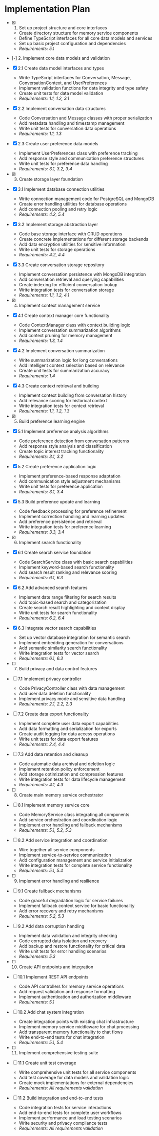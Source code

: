 # Implementation Plan

- [x] 1. Set up project structure and core interfaces











  - Create directory structure for memory service components
  - Define TypeScript interfaces for all core data models and services
  - Set up basic project configuration and dependencies
  - _Requirements: 5.1_

- [-] 2. Implement core data models and validation



- [x] 2.1 Create data model interfaces and types




  - Write TypeScript interfaces for Conversation, Message, ConversationContext, and UserPreferences
  - Implement validation functions for data integrity and type safety
  - Create unit tests for data model validation
  - _Requirements: 1.1, 1.2, 3.1_

- [x] 2.2 Implement conversation data structures






  - Code Conversation and Message classes with proper serialization
  - Add metadata handling and timestamp management
  - Write unit tests for conversation data operations
  - _Requirements: 1.1, 1.3_




- [x] 2.3 Create user preference data models










  - Implement UserPreferences class with preference tracking
  - Add response style and communication preference structures
  - Write unit tests for preference data handling
  - _Requirements: 3.1, 3.2, 3.4_

- [x] 3. Create storage layer foundation





- [x] 3.1 Implement database connection utilities



  - Write connection management code for PostgreSQL and MongoDB
  - Create error handling utilities for database operations
  - Add connection pooling and retry logic
  - _Requirements: 4.2, 5.4_

- [x] 3.2 Implement storage abstraction layer



  - Code base storage interface with CRUD operations
  - Create concrete implementations for different storage backends
  - Add data encryption utilities for sensitive information
  - Write unit tests for storage operations
  - _Requirements: 4.2, 4.4_

- [x] 3.3 Create conversation storage repository


  - Implement conversation persistence with MongoDB integration
  - Add conversation retrieval and querying capabilities
  - Create indexing for efficient conversation lookup
  - Write integration tests for conversation storage
  - _Requirements: 1.1, 1.2, 4.1_

- [x] 4. Implement context management service





- [x] 4.1 Create context manager core functionality


  - Code ContextManager class with context building logic
  - Implement conversation summarization algorithms
  - Add context pruning for memory management
  - _Requirements: 1.3, 1.4_

- [x] 4.2 Implement conversation summarization



  - Write summarization logic for long conversations
  - Add intelligent context selection based on relevance
  - Create unit tests for summarization accuracy
  - _Requirements: 1.4_

- [x] 4.3 Create context retrieval and building



  - Implement context building from conversation history
  - Add relevance scoring for historical context
  - Write integration tests for context retrieval
  - _Requirements: 1.1, 1.2, 1.3_

- [x] 5. Build preference learning engine





- [x] 5.1 Implement preference analysis algorithms



  - Code preference detection from conversation patterns
  - Add response style analysis and classification
  - Create topic interest tracking functionality
  - _Requirements: 3.1, 3.2_

- [x] 5.2 Create preference application logic



  - Implement preference-based response adaptation
  - Add communication style adjustment mechanisms
  - Write unit tests for preference application
  - _Requirements: 3.1, 3.4_

- [x] 5.3 Build preference update and learning



  - Code feedback processing for preference refinement
  - Implement correction handling and learning updates
  - Add preference persistence and retrieval
  - Write integration tests for preference learning
  - _Requirements: 3.3, 3.4_

- [x] 6. Implement search functionality





- [x] 6.1 Create search service foundation




  - Code SearchService class with basic search capabilities
  - Implement keyword-based search functionality
  - Add search result ranking and relevance scoring
  - _Requirements: 6.1, 6.3_

- [x] 6.2 Add advanced search features






  - Implement date range filtering for search results
  - Add topic-based search and categorization
  - Create search result highlighting and context display
  - Write unit tests for search functionality
  - _Requirements: 6.2, 6.4_

- [x] 6.3 Integrate vector search capabilities






  - Set up vector database integration for semantic search
  - Implement embedding generation for conversations
  - Add semantic similarity search functionality
  - Write integration tests for vector search
  - _Requirements: 6.1, 6.3_

- [ ] 7. Build privacy and data control features
- [ ] 7.1 Implement privacy controller
  - Code PrivacyController class with data management
  - Add user data deletion functionality
  - Implement privacy mode and sensitive data handling
  - _Requirements: 2.1, 2.2, 2.3_

- [ ] 7.2 Create data export functionality
  - Implement complete user data export capabilities
  - Add data formatting and serialization for exports
  - Create audit logging for data access operations
  - Write unit tests for data export features
  - _Requirements: 2.4, 4.4_

- [ ] 7.3 Add data retention and cleanup
  - Code automatic data archival and deletion logic
  - Implement retention policy enforcement
  - Add storage optimization and compression features
  - Write integration tests for data lifecycle management
  - _Requirements: 4.1, 4.3_

- [ ] 8. Create main memory service orchestrator
- [ ] 8.1 Implement memory service core
  - Code MemoryService class integrating all components
  - Add service orchestration and coordination logic
  - Implement error handling and fallback mechanisms
  - _Requirements: 5.1, 5.2, 5.3_

- [ ] 8.2 Add service integration and coordination
  - Wire together all service components
  - Implement service-to-service communication
  - Add configuration management and service initialization
  - Write integration tests for complete service functionality
  - _Requirements: 5.1, 5.4_

- [ ] 9. Implement error handling and resilience
- [ ] 9.1 Create fallback mechanisms
  - Code graceful degradation logic for service failures
  - Implement fallback context service for basic functionality
  - Add error recovery and retry mechanisms
  - _Requirements: 5.2, 5.3_

- [ ] 9.2 Add data corruption handling
  - Implement data validation and integrity checking
  - Code corrupted data isolation and recovery
  - Add backup and restore functionality for critical data
  - Write unit tests for error handling scenarios
  - _Requirements: 5.3_

- [ ] 10. Create API endpoints and integration
- [ ] 10.1 Implement REST API endpoints
  - Code API controllers for memory service operations
  - Add request validation and response formatting
  - Implement authentication and authorization middleware
  - _Requirements: 5.1_

- [ ] 10.2 Add chat system integration
  - Create integration points with existing chat infrastructure
  - Implement memory service middleware for chat processing
  - Add transparent memory functionality to chat flows
  - Write end-to-end tests for chat integration
  - _Requirements: 5.1, 5.4_

- [ ] 11. Implement comprehensive testing suite
- [ ] 11.1 Create unit test coverage
  - Write comprehensive unit tests for all service components
  - Add test coverage for data models and validation logic
  - Create mock implementations for external dependencies
  - _Requirements: All requirements validation_

- [ ] 11.2 Build integration and end-to-end tests
  - Code integration tests for service interactions
  - Add end-to-end tests for complete user workflows
  - Implement performance and load testing scenarios
  - Write security and privacy compliance tests
  - _Requirements: All requirements validation_